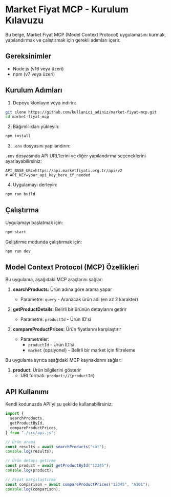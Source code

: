 # Market Fiyat MCP - Kurulum Kılavuzu

Bu belge, Market Fiyat MCP (Model Context Protocol) uygulamasını kurmak, yapılandırmak ve çalıştırmak için gerekli adımları içerir.

## Gereksinimler

- Node.js (v16 veya üzeri)
- npm (v7 veya üzeri)

## Kurulum Adımları

1. Depoyu klonlayın veya indirin:

```bash
git clone https://github.com/kullanici_adiniz/market-fiyat-mcp.git
cd market-fiyat-mcp
```

2. Bağımlılıkları yükleyin:

```bash
npm install
```

3. `.env` dosyasını yapılandırın:

`.env` dosyasında API URL'lerini ve diğer yapılandırma seçeneklerini ayarlayabilirsiniz:

```
API_BASE_URL=https://api.marketfiyati.org.tr/api/v2
# API_KEY=your_api_key_here_if_needed
```

4. Uygulamayı derleyin:

```bash
npm run build
```

## Çalıştırma

Uygulamayı başlatmak için:

```bash
npm start
```

Geliştirme modunda çalıştırmak için:

```bash
npm run dev
```

## Model Context Protocol (MCP) Özellikleri

Bu uygulama, aşağıdaki MCP araçlarını sağlar:

1. **searchProducts**: Ürün adına göre arama yapar

   - Parametre: `query` - Aranacak ürün adı (en az 2 karakter)

2. **getProductDetails**: Belirli bir ürünün detaylarını getirir

   - Parametre: `productId` - Ürün ID'si

3. **compareProductPrices**: Ürün fiyatlarını karşılaştırır
   - Parametreler:
     - `productId` - Ürün ID'si
     - `market` (opsiyonel) - Belirli bir market için filtreleme

Bu uygulama ayrıca aşağıdaki MCP kaynaklarını sağlar:

1. **product**: Ürün bilgilerini gösterir
   - URI formatı: `product://{productId}`

## API Kullanımı

Kendi kodunuzda API'yi şu şekilde kullanabilirsiniz:

```typescript
import {
  searchProducts,
  getProductById,
  compareProductPrices,
} from "./src/api.js";

// Ürün arama
const results = await searchProducts("süt");
console.log(results);

// Ürün detayı getirme
const product = await getProductById("12345");
console.log(product);

// Fiyat karşılaştırma
const comparison = await compareProductPrices("12345", "A101");
console.log(comparison);
```
